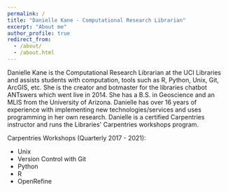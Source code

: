 ```yaml
---
permalink: /
title: "Danielle Kane - Computational Research Librarian"
excerpt: "About me"
author_profile: true
redirect_from: 
  - /about/
  - /about.html
---
```


Danielle Kane is the Computational Research Librarian at the UCI Libraries and assists students with computation, tools such as R, Python, Unix, Git, ArcGIS, etc. She is the creator and botmaster for the libraries chatbot ANTswers which went live in 2014. She has a B.S. in Geoscience and an MLIS from the University of Arizona. Danielle has over 16 years of experience with implementing new technologies/services and uses programming in her own research. Danielle is a certified Carpentries instructor and runs the Libraries' Carpentries workshops program.

Carpentries Workshops (Quarterly 2017 - 2021):
* Unix
* Version Control with Git
* Python
* R
* OpenRefine
